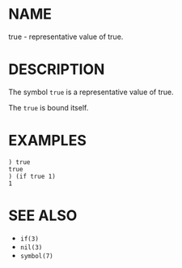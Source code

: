 # NAME
true - representative value of true.

# DESCRIPTION
The symbol `true` is a representative value of true.

The `true` is bound itself.

# EXAMPLES

    ) true
    true
    ) (if true 1)
    1

# SEE ALSO
- `if(3)`
- `nil(3)`
- `symbol(7)`
